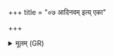 +++
title = "०७ आदिनवम् इत्य् एका"

+++
<details><summary>मूलम् (GR)</summary>

आदिनवम् इत्य् एका ॥ +++(PS 1.72.4 is repeated)+++
</details>